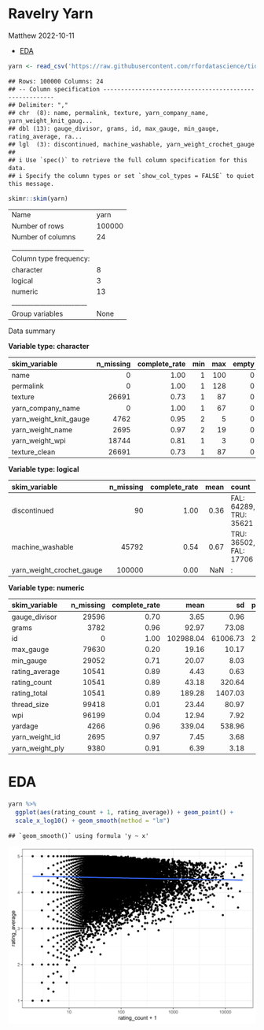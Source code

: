 Ravelry Yarn
================
Matthew
2022-10-11

-   <a href="#eda" id="toc-eda">EDA</a>

``` r
yarn <- read_csv('https://raw.githubusercontent.com/rfordatascience/tidytuesday/master/data/2022/2022-10-11/yarn.csv')
```

    ## Rows: 100000 Columns: 24
    ## -- Column specification --------------------------------------------------------
    ## Delimiter: ","
    ## chr  (8): name, permalink, texture, yarn_company_name, yarn_weight_knit_gaug...
    ## dbl (13): gauge_divisor, grams, id, max_gauge, min_gauge, rating_average, ra...
    ## lgl  (3): discontinued, machine_washable, yarn_weight_crochet_gauge
    ## 
    ## i Use `spec()` to retrieve the full column specification for this data.
    ## i Specify the column types or set `show_col_types = FALSE` to quiet this message.

``` r
skimr::skim(yarn)
```

|                                                  |        |
|:-------------------------------------------------|:-------|
| Name                                             | yarn   |
| Number of rows                                   | 100000 |
| Number of columns                                | 24     |
| \_\_\_\_\_\_\_\_\_\_\_\_\_\_\_\_\_\_\_\_\_\_\_   |        |
| Column type frequency:                           |        |
| character                                        | 8      |
| logical                                          | 3      |
| numeric                                          | 13     |
| \_\_\_\_\_\_\_\_\_\_\_\_\_\_\_\_\_\_\_\_\_\_\_\_ |        |
| Group variables                                  | None   |

Data summary

**Variable type: character**

| skim_variable          | n_missing | complete_rate | min | max | empty | n_unique | whitespace |
|:-----------------------|----------:|--------------:|----:|----:|------:|---------:|-----------:|
| name                   |         0 |          1.00 |   1 | 100 |     0 |    72541 |          0 |
| permalink              |         0 |          1.00 |   1 | 128 |     0 |   100000 |          0 |
| texture                |     26691 |          0.73 |   1 |  87 |     0 |     5386 |          0 |
| yarn_company_name      |         0 |          1.00 |   1 |  67 |     0 |    10981 |          0 |
| yarn_weight_knit_gauge |      4762 |          0.95 |   2 |   5 |     0 |       10 |          0 |
| yarn_weight_name       |      2695 |          0.97 |   2 |  19 |     0 |       15 |          0 |
| yarn_weight_wpi        |     18744 |          0.81 |   1 |   3 |     0 |        8 |          0 |
| texture_clean          |     26691 |          0.73 |   1 |  87 |     0 |     4783 |          0 |

**Variable type: logical**

| skim_variable             | n_missing | complete_rate | mean | count                  |
|:--------------------------|----------:|--------------:|-----:|:-----------------------|
| discontinued              |        90 |          1.00 | 0.36 | FAL: 64289, TRU: 35621 |
| machine_washable          |     45792 |          0.54 | 0.67 | TRU: 36502, FAL: 17706 |
| yarn_weight_crochet_gauge |    100000 |          0.00 |  NaN | :                      |

**Variable type: numeric**

| skim_variable   | n_missing | complete_rate |      mean |       sd |  p0 |      p25 |      p50 |      p75 |      p100 | hist  |
|:----------------|----------:|--------------:|----------:|---------:|----:|---------:|---------:|---------:|----------:|:------|
| gauge_divisor   |     29596 |          0.70 |      3.65 |     0.96 |   1 |     4.00 |      4.0 |      4.0 |      4.00 | ▁▁▁▁▇ |
| grams           |      3782 |          0.96 |     92.97 |    73.08 |   0 |    50.00 |    100.0 |    100.0 |   7087.00 | ▇▁▁▁▁ |
| id              |         0 |          1.00 | 102988.04 | 61006.73 |  24 | 51012.25 | 103016.5 | 155435.2 | 218285.00 | ▇▇▇▇▆ |
| max_gauge       |     79630 |          0.20 |     19.16 |    10.17 |   0 |     8.00 |     20.0 |     28.0 |     67.75 | ▇▇▆▁▁ |
| min_gauge       |     29052 |          0.71 |     20.07 |     8.03 |   0 |    15.00 |     22.0 |     28.0 |     99.99 | ▅▇▁▁▁ |
| rating_average  |     10541 |          0.89 |      4.43 |     0.63 |   1 |     4.00 |      4.6 |      5.0 |      5.00 | ▁▁▁▃▇ |
| rating_count    |     10541 |          0.89 |     43.18 |   320.64 |   1 |     2.00 |      5.0 |     17.0 |  21517.00 | ▇▁▁▁▁ |
| rating_total    |     10541 |          0.89 |    189.28 |  1407.03 |   1 |    10.00 |     23.0 |     73.0 |  97630.00 | ▇▁▁▁▁ |
| thread_size     |     99418 |          0.01 |     23.44 |    80.97 |   1 |     8.00 |     10.0 |     20.0 |   1500.00 | ▇▁▁▁▁ |
| wpi             |     96199 |          0.04 |     12.94 |     7.92 |   0 |     9.00 |     12.0 |     14.0 |    127.00 | ▇▁▁▁▁ |
| yardage         |      4266 |          0.96 |    339.04 |   538.96 |   0 |   137.00 |    246.0 |    437.0 |  32839.00 | ▇▁▁▁▁ |
| yarn_weight_id  |      2695 |          0.97 |      7.45 |     3.68 |   1 |     5.00 |      7.0 |     11.0 |     16.00 | ▃▇▂▆▁ |
| yarn_weight_ply |      9380 |          0.91 |      6.39 |     3.18 |   1 |     4.00 |      5.0 |     10.0 |     12.00 | ▃▇▁▃▆ |

# EDA

``` r
yarn %>% 
  ggplot(aes(rating_count + 1, rating_average)) + geom_point() +
  scale_x_log10() + geom_smooth(method = "lm")
```

    ## `geom_smooth()` using formula 'y ~ x'

![](Ravelry-Yarn_files/figure-gfm/unnamed-chunk-3-1.png)<!-- -->
